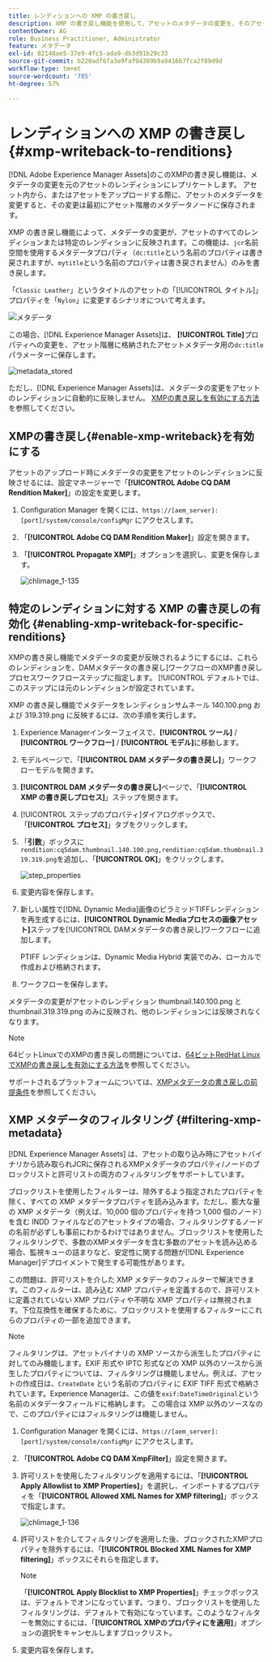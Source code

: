 ```yaml
---
title: レンディションへの XMP の書き戻し
description: XMP の書き戻し機能を使用して、アセットのメタデータの変更を、そのアセットのすべてのレンディションまたは特定のレンディションに反映させる方法を学習します。
contentOwner: AG
role: Business Practitioner, Administrator
feature: メタデータ
exl-id: 82148ae5-37e9-4fc5-ada9-db3d91b29c33
source-git-commit: b220adf6fa3e9faf94389b9a9416b7fca2f89d9d
workflow-type: tm+mt
source-wordcount: '785'
ht-degree: 57%

---
```


# レンディションへの XMP の書き戻し {#xmp-writeback-to-renditions}

[!DNL Adobe Experience Manager Assets]のこのXMPの書き戻し機能は、メタデータの変更を元のアセットのレンディションにレプリケートします。 アセット内から、またはアセットをアップロードする際に、アセットのメタデータを変更すると、その変更は最初にアセット階層のメタデータノードに保存されます。

XMP の書き戻し機能によって、メタデータの変更が、アセットのすべてのレンディションまたは特定のレンディションに反映されます。この機能は、`jcr`名前空間を使用するメタデータプロパティ（`dc:title`という名前のプロパティは書き戻されますが、`mytitle`という名前のプロパティは書き戻されません）のみを書き戻します。

「`Classic Leather`」というタイトルのアセットの「[!UICONTROL タイトル]」プロパティを「`Nylon`」に変更するシナリオについて考えます。

![メタデータ](assets/metadata.png)

この場合、[!DNL Experience Manager Assets]は、 **[!UICONTROL Title]**&#x200B;プロパティへの変更を、アセット階層に格納されたアセットメタデータ用の`dc:title`パラメーターに保存します。

![metadata_stored](assets/metadata_stored.png)

ただし、[!DNL Experience Manager Assets]は、メタデータの変更をアセットのレンディションに自動的に反映しません。 [XMPの書き戻しを有効にする方法](#enable-xmp-writeback)を参照してください。

## XMPの書き戻し{#enable-xmp-writeback}を有効にする

アセットのアップロード時にメタデータの変更をアセットのレンディションに反映させるには、設定マネージャーで「**[!UICONTROL Adobe CQ DAM Rendition Maker]**」の設定を変更します。

1. Configuration Manager を開くには、`https://[aem_server]:[port]/system/console/configMgr` にアクセスします。
1. 「**[!UICONTROL Adobe CQ DAM Rendition Maker]**」設定を開きます。
1. 「**[!UICONTROL Propagate XMP]**」オプションを選択し、変更を保存します。

   ![chlimage_1-135](assets/chlimage_1-346.png)

## 特定のレンディションに対する XMP の書き戻しの有効化 {#enabling-xmp-writeback-for-specific-renditions}

XMPの書き戻し機能でメタデータの変更が反映されるようにするには、これらのレンディションを、DAMメタデータの書き戻し]ワークフローのXMP書き戻しプロセスワークフローステップに指定します。 [!UICONTROL デフォルトでは、このステップには元のレンディションが設定されています。

XMP の書き戻し機能でメタデータをレンディションサムネール 140.100.png および 319.319.png に反映するには、次の手順を実行します。

1. Experience Managerインターフェイスで、**[!UICONTROL ツール]** / **[!UICONTROL ワークフロー]** / **[!UICONTROL モデル]**&#x200B;に移動します。
1. モデルページで、「**[!UICONTROL DAM メタデータの書き戻し]**」ワークフローモデルを開きます。
1. **[!UICONTROL DAM メタデータの書き戻し]**&#x200B;ページで、「**[!UICONTROL XMP の書き戻しプロセス]**」ステップを開きます。
1. [!UICONTROL ステップのプロパティ]ダイアログボックスで、「**[!UICONTROL プロセス]**」タブをクリックします。
1. 「**引数**」ボックスに`rendition:cq5dam.thumbnail.140.100.png,rendition:cq5dam.thumbnail.319.319.png`を追加し、「**[!UICONTROL OK]**」をクリックします。

   ![step_properties](assets/step_properties.png)

1. 変更内容を保存します。
1. 新しい属性で[!DNL Dynamic Media]画像のピラミッドTIFFレンディションを再生成するには、**[!UICONTROL Dynamic Mediaプロセスの画像アセット]**&#x200B;ステップを[!UICONTROL DAMメタデータの書き戻し]ワークフローに追加します。

   PTIFF レンディションは、Dynamic Media Hybrid 実装でのみ、ローカルで作成および格納されます。

1. ワークフローを保存します。

メタデータの変更がアセットのレンディション thumbnail.140.100.png と thumbnail.319.319.png のみに反映され、他のレンディションには反映されなくなります。

>[!NOTE]
>
>64ビットLinuxでのXMPの書き戻しの問題については、[64ビットRedHat LinuxでXMPの書き戻しを有効にする方法](https://helpx.adobe.com/experience-manager/kb/enable-xmp-write-back-64-bit-redhat.html)を参照してください。
>
>サポートされるプラットフォームについては、[XMPメタデータの書き戻しの前提条件](/help/sites-deploying/technical-requirements.md#requirements-for-aem-assets-xmp-metadata-write-back)を参照してください。

## XMP メタデータのフィルタリング {#filtering-xmp-metadata}

[!DNL Experience Manager Assets] は、アセットの取り込み時にアセットバイナリから読み取られJCRに保存されるXMPメタデータのプロパティ/ノードのブロックリストと許可リストの両方のフィルタリングをサポートしています。

ブロックリストを使用したフィルターは、除外するよう指定されたプロパティを除く、すべての XMP メタデータプロパティを読み込みます。ただし、膨大な量の XMP メタデータ（例えば、10,000 個のプロパティを持つ 1,000 個のノード）を含む INDD ファイルなどのアセットタイプの場合、フィルタリングするノードの名前が必ずしも事前にわかるわけではありません。ブロックリストを使用したフィルタリングで、多数のXMPメタデータを含む多数のアセットを読み込める場合、監視キューの詰まりなど、安定性に関する問題が[!DNL Experience Manager]デプロイメントで発生する可能性があります。

この問題は、許可リストを介した XMP メタデータのフィルターで解決できます。このフィルターは、読み込む XMP プロパティを定義するので、許可リストに定義されていない XMP プロパティや不明な XMP プロパティは無視されます。下位互換性を確保するために、ブロックリストを使用するフィルターにこれらのプロパティの一部を追加できます。

>[!NOTE]
>
>フィルタリングは、アセットバイナリの XMP ソースから派生したプロパティに対してのみ機能します。EXIF 形式や IPTC 形式などの XMP 以外のソースから派生したプロパティについては、フィルタリングは機能しません。例えば、アセットの作成日は、`CreateDate` という名前のプロパティに EXIF TIFF 形式で格納されています。Experience Managerは、この値を`exif:DateTimeOriginal`という名前のメタデータフィールドに格納します。 この場合は XMP 以外のソースなので、このプロパティにはフィルタリングは機能しません。

1. Configuration Manager を開くには、`https://[aem_server]:[port]/system/console/configMgr` にアクセスします。
1. 「**[!UICONTROL Adobe CQ DAM XmpFilter]**」設定を開きます。
1. 許可リストを使用したフィルタリングを適用するには、「**[!UICONTROL Apply Allowlist to XMP Properties]**」を選択し、インポートするプロパティを「**[!UICONTROL Allowed XML Names for XMP filtering]**」ボックスで指定します。

   ![chlimage_1-136](assets/chlimage_1-347.png)

1. 許可リストを介してフィルタリングを適用した後、ブロックされたXMPプロパティを除外するには、「**[!UICONTROL Blocked XML Names for XMP filtering]**」ボックスにそれらを指定します。

   >[!NOTE]
   >
   >「**[!UICONTROL Apply Blocklist to XMP Properties]**」チェックボックスは、デフォルトでオンになっています。つまり、ブロックリストを使用したフィルタリングは、デフォルトで有効になっています。このようなフィルターを無効にするには、「**[!UICONTROL XMPのプロパティにを適用]**」オプションの選択をキャンセルしますブロックリスト。

1. 変更内容を保存します。
